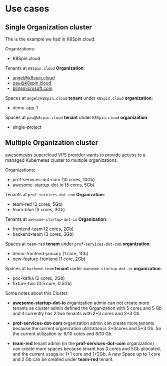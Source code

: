 # Use cases

## Single Organization cluster

The is the example we had in K8Spin.cloud:

Organizations:
  - K8Spin.cloud

Tenants at `K8Spin.cloud` **Organization**:
  - angel@k8spin.cloud
  - pau@k8spin.cloud
  - bill@microsoft.com

Spaces at `angel@k8spin.cloud` **tenant** under `K8Spin.cloud` **organization**:
  - demo-app-1

Spaces at `pau@k8spin.cloud` **tenant** under `K8Spin.cloud` **organization**:
  - single-project


## Multiple Organization cluster

awesomevps.supercloud VPS provider wants to provide access to a managed Kubernetes cluster to multiple organizations.

Organizations:
  - prof-services-dot-com (10 cores, 10Gb)
  - awesome-startup-dot-io (5 cores, 5Gb)

Tenants at `prof-services-dot-com` **Organization**:
  - team-red (3 cores, 5Gb)
  - team-blue (3 cores, 3Gb)

Tenants at `awesome-startup-dot-io` **Organization**:
  - frontend-team (2 cores, 2Gb)
  - backend-team (3 cores, 3Gb)

Spaces at `team-red` **tenant** under `prof-services-dot-com` **organization**:
  - demo-frontend-january (1 core, 1Gb)
  - new-feature-frontend (1 core, 2Gb)

Spaces at `backend-team` **tenant** under `awesome-startup-dot-io` **organization**:
  - poc-kafka (2 cores, 2Gb)
  - fixture-two (0.5 core, 0.5Gb)

Some notes about this Cluster:

- **awesome-startup-dot-io** organization admin can not create more tenants as cluster admin
defined the Organization with 5 cores and 5 Gb and it currently has 2 two tenants with 2+3 cores and 2+3 Gb.

- **prof-services-dot-com** organization admin can create more tenants because the current
organization utilization is 2+3cores and 5+3 Gb. So the current utilization is: 6/10 cores and 8/10 Gb.

- **team-red** tenant admin (in the **prof-services-dot-com** organization) can create more spaces because
tenant has 3 cores and 5Gb allocated, and the current usage is: 1+1 core and 1+2Gb. A new Space
up to 1 core and 2 Gb can be created under **team-red** tenant.


